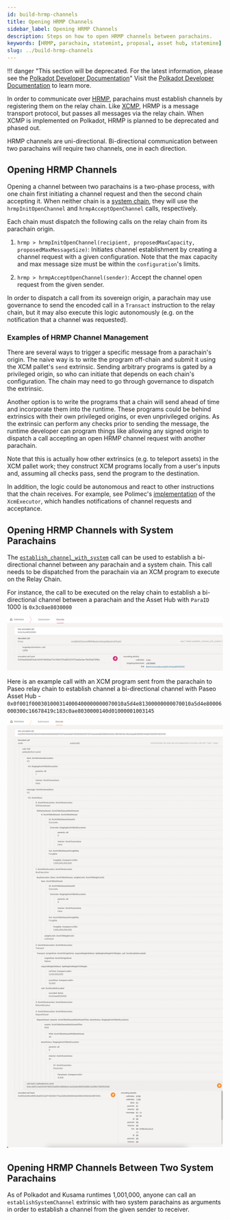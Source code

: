 ```yaml
---
id: build-hrmp-channels
title: Opening HRMP Channels
sidebar_label: Opening HRMP Channels
description: Steps on how to open HRMP channels between parachains.
keywords: [HRMP, parachain, statemint, proposal, asset hub, statemine]
slug: ../build-hrmp-channels
---
```


!!! danger "This section will be deprecated. For the latest information, please see the [Polkadot Developer Documentation](https://docs.polkadot.com/)"
    Visit the [Polkadot Developer Documentation](https://docs.polkadot.com/) to learn more.

In order to communicate over [HRMP](../learn/learn-xcm-transport.md#hrmp-xcmp-lite), parachains must
establish channels by registering them on the relay chain. Like
[XCMP](../learn/learn-xcm-transport.md#xcmp-cross-chain-message-passing), HRMP is a message
transport protocol, but passes all messages via the relay chain. When XCMP is implemented on
Polkadot, HRMP is planned to be deprecated and phased out.

HRMP channels are uni-directional. Bi-directional communication between two parachains will require
two channels, one in each direction.

## Opening HRMP Channels

Opening a channel between two parachains is a two-phase process, with one chain first initiating a
channel request and then the second chain accepting it. When neither chain is a
[system chain](../learn/learn-system-chains.md), they will use the `hrmpInitOpenChannel` and
`hrmpAcceptOpenChannel` calls, respectively.

Each chain must dispatch the following calls on the relay chain from its parachain origin.

1. `hrmp > hrmpInitOpenChannel(recipient, proposedMaxCapacity, proposedMaxMessageSize)`: Initiates
   channel establishment by creating a channel request with a given configuration. Note that the max
   capacity and max message size must be within the `configuration`'s limits.

2. `hrmp > hrmpAcceptOpenChannel(sender)`: Accept the channel open request from the given sender.

In order to dispatch a call from its sovereign origin, a parachain may use governance to send the
encoded call in a `Transact` instruction to the relay chain, but it may also execute this logic
autonomously (e.g. on the notification that a channel was requested).

### Examples of HRMP Channel Management

There are several ways to trigger a specific message from a parachain's origin. The naive way is to
write the program off-chain and submit it using the XCM pallet's `send` extrinsic. Sending arbitrary
programs is gated by a privileged origin, so who can initiate that depends on each chain's
configuration. The chain may need to go through governance to dispatch the extrinsic.

Another option is to write the programs that a chain will send ahead of time and incorporate them
into the runtime. These programs could be behind extrinsics with their own privileged origins, or
even unprivileged origins. As the extrinsic can perform any checks prior to sending the message, the
runtime developer can program things like allowing any signed origin to dispatch a call accepting an
open HRMP channel request with another parachain.

Note that this is actually how other extrinsics (e.g. to teleport assets) in the XCM pallet work;
they construct XCM programs locally from a user's inputs and, assuming all checks pass, send the
program to the destination.

In addition, the logic could be autonomous and react to other instructions that the chain receives.
For example, see Polimec's
[implementation](https://github.com/Polimec/polimec-node/blob/da9d1ee0062ead7a62f815647813ada48e4c2250/pallets/xcm-executor/src/lib.rs#L890)
of the `XcmExecutor`, which handles notifications of channel requests and acceptance.

## Opening HRMP Channels with System Parachains

The
[`establish_channel_with_system`](https://paritytech.github.io/polkadot-sdk/master/polkadot_runtime_parachains/hrmp/pallet/dispatchables/fn.establish_channel_with_system.html)
call can be used to establish a bi-directional channel between any parachain and a system chain.
This call needs to be dispatched from the parachain via an XCM program to execute on the Relay
Chain.

For instance, the call to be executed on the relay chain to establish a bi-directional channel
between a parachain and the Asset Hub with `ParaID` 1000 is `0x3c0ae8030000`

![asset-hub-hrmp-channel](../assets/asset-hub/establish-channel-asset-hub.png)

Here is an example call with an XCM program sent from the parachain to Paseo relay chain to
establish channel a bi-directional channel with Paseo Asset Hub -
`0x0f001f000301000314000400000000070010a5d4e81300000000070010a5d4e80006000300c16678419c183c0ae8030000140d01000001003145`

![asset-hub-hrmp-channel-xcm](../assets/asset-hub/asset-hub-establish-channel-xcm.png)

## Opening HRMP Channels Between Two System Parachains

As of Polkadot and Kusama runtimes 1,001,000, anyone can call an `establishSystemChannel` extrinsic
with two system parachains as arguments in order to establish a channel from the given sender to
receiver.
